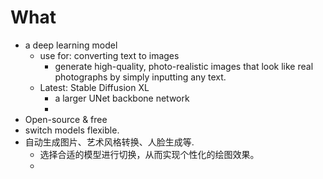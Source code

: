 # What
- a deep learning model
	- use for: converting text to images
		- generate high-quality, photo-realistic images that look like real photographs by simply inputting any text.
	- Latest: Stable Diffusion XL
		- a larger UNet backbone network
		- 
- Open-source & free
- switch models flexible.
- 自动生成图片、艺术风格转换、人脸生成等.
	- 选择合适的模型进行切换，从而实现个性化的绘图效果。
	- 
